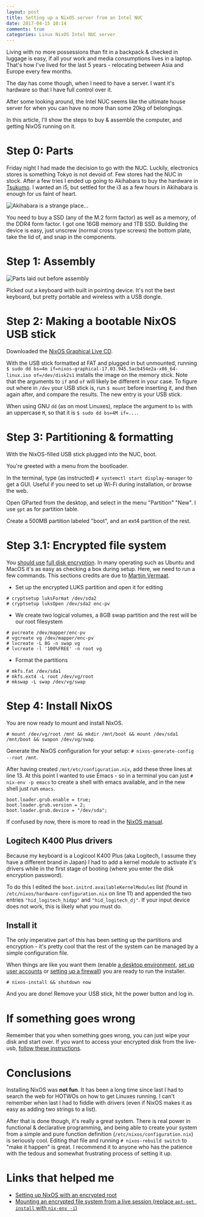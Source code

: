 ```yaml
---
layout: post
title: Setting up a NixOS server from an Intel NUC
date: 2017-04-15 10:14
comments: true
categories: Linux NixOS Intel NUC server
---
```


Living with no more possessions than fit in a backpack & checked in luggage is easy, if all your work and media consumptions lives in a laptop.
That's how I've lived for the last 5 years - relocating between Asia and Europe every few months.

The day has come though, when I need to have a server. I want it's hardware so that I have full control over it.

After some looking around, the Intel NUC seems like the ultimate house server for when you can have no more than some 20kg of belongings.

In this article, I'll show the steps to buy & assemble the computer, and getting NixOS running on it.

# Step 0: Parts
Friday night I had made the decision to go with the NUC. Luckily, electronics stores is something Tokyo is not devoid of. Few stores had the NUC in stock. After a few tries I ended up going to Akihabara to buy the hardware in [Tsukumo](http://www.tsukumo.co.jp). I wanted an i5, but settled for the i3 as a few hours in Akihabara is enough for us faint of heart.

<img src="/images/nuc-nixos/akihabara.jpg"
     alt="Akihabara is a strange place..." />

You need to buy a SSD (any of the M.2 form factor) as well as a memory, of the DDR4 form factor. I got one 16GB memory and 1TB SSD. Building the device is easy, just unscrew (normal cross type screws) the bottom plate, take the lid of, and snap in the components.

# Step 1: Assembly
<img src="/images/nuc-nixos/parts.jpg"
     alt="Parts laid out before assembly" />

Picked out a keyboard with built in pointing device. It's not the best keyboard, but pretty portable and wireless with a USB dongle.

# Step 2: Making a bootable NixOS USB stick
Downloaded the [NixOS Graphical Live CD](https://nixos.org/nixos/download.html).

With the USB stick formatted at FAT and plugged in but unmounted, running `$ sudo dd bs=4m if=nixos-graphical-17.03.945.5acb454e2a-x86_64-linux.iso of=/dev/disk2s1` installs the image on the memory stick. Note that the arguments to `if` and `of` will likely be different in your case. To figure out where in `/dev` your USB stick is, run `$ mount` before inserting it, and then again after, and compare the results. The new entry is your USB stick.

When using GNU `dd` (as on most Linuxes), replace the argument to `bs` with an uppercase `M`, so that it is `$ sudo dd bs=4M if=...`.

# Step 3: Partitioning & formatting
With the NixOS-filled USB stick plugged into the NUC, boot.

You're greeted with a menu from the bootloader.

In the terminal, type (as instructed) `# systemctl start display-manager` to get a GUI. Useful if you need to set up Wi-Fi during installation, or browse the web.

Open GParted from the desktop, and select in the menu "Partition" "New". I use `gpt` as for partition table.

Create a 500MB partition labeled "boot", and an ext4 partition of the rest.

# Step 3.1: Encrypted file system

You [should use](https://www.eff.org/deeplinks/2011/12/newyears-resolution-full-disk-encryption-every-computer-you-own) [full disk encryption](https://www.eff.org/document/defending-privacy-us-border-guide-travelers-carrying-digital-devices). In many operating such as Ubuntu and MacOS it's as easy as checking a box during setup. Here, we need to run a few commands. This sections credits are due to [Martijn Vermaat](https://gist.github.com/martijnvermaat/76f2e24d0239470dd71050358b4d5134).

* Set up the encrypted LUKS partition and open it for editing

```
# cryptsetup luksFormat /dev/sda2
# cryptsetup luksOpen /dev/sda2 enc-pv
```

* We create two logical volumes, a 8GB swap partition and the rest will be our root filesystem

```
# pvcreate /dev/mapper/enc-pv
# vgcreate vg /dev/mapper/enc-pv
# lvcreate -L 8G -n swap vg
# lvcreate -l '100%FREE' -n root vg
```

* Format the partitions

```
# mkfs.fat /dev/sda1
# mkfs.ext4 -L root /dev/vg/root
# mkswap -L swap /dev/vg/swap
```


# Step 4: Install NixOS

You are now ready to mount and install NixOS.

```
# mount /dev/vg/root /mnt && mkdir /mnt/boot && mount /dev/sda1 /mnt/boot && swapon /dev/vg/swap
```

Generate the NixOS configuration for your setup: `# nixos-generate-config --root /mnt`.

After having created `/mnt/etc/configuration.nix`, add these three lines at line 13.
At this point I wanted to use Emacs - so in a terminal you can just `# nix-env -p emacs` to create a shell with emacs available, and in the new shell just run `emacs`.

```
boot.loader.grub.enable = true;
boot.loader.grub.version = 2;
boot.loader.grub.device = "/dev/sda";
```

If confused by now, there is more to read in the [NixOS manual](https://nixos.org/nixos/manual/index.html#sec-installation).

## Logitech K400 Plus drivers

Because my keyboard is a Logicool K400 Plus (aka Logitech, I assume they have a different brand in Japan) I had to add a kernel module to activate it's drivers while in the first stage of booting (where you enter the disk encryption password).

To do this I edited the `boot.initrd.availableKernelModules` list (found in `/etc/nixos/hardware-configuration.nix` on line 11) and appended the two entries `"hid_logitech_hidpp"` and `"hid_logitech_dj"`. If your input device does not work, this is likely what you must do.


## Install it
The only imperative part of this has been setting up the partitions and encryption - it's pretty cool that the rest of the system can be managed by a simple configuration file.

When things are like you want them (enable [a desktop environment](https://nixos.org/wiki/KDE#How_to_install_KDE_5), [set up user accounts](https://nixos.org/nixos/manual/index.html#sec-user-management) or [setting up a firewall](https://nixos.org/nixos/manual/index.html#sec-firewall)) you are ready to run the installer.

```
# nixos-install && shutdown now
```

And you are done! Remove your USB stick, hit the power button and log in.

# If something goes wrong

Remember that you when something goes wrong, you can just wipe your disk and start over. If you want to access your encrypted disk from the live-usb, [follow these instructions](https://gist.github.com/martijnvermaat/76f2e24d0239470dd71050358b4d5134#troubleshooting).

# Conclusions

Installing NixOS was **not fun**. It has been a long time since last I had to search the web for HOTWOs on how to get Linuxes running. I can't remember when last I had to fiddle with drivers (even if NixOS makes it as easy as adding two strings to a list).

After that is done though, it's really a great system. There is real power in functional & declarative programming, and being able to create your system from a simple and pure function definition (`/etc/nixos/configuration.nix`) is seriously cool. Editing that file and running `# nixos-rebuild switch` to "make it happen" is great. I recommend it to anyone who has the patience with the tedous and somewhat frustrating process of setting it up.

# Links that helped me

* [Setting up NixOS with an encrypted root](https://gist.github.com/martijnvermaat/76f2e24d0239470dd71050358b4d5134)
* [Mounting an encrypted file system from a live session (replace `apt-get install` with `nix-env -i`)](https://askubuntu.com/questions/63594/mount-encrypted-volumes-from-command-line#63598)
